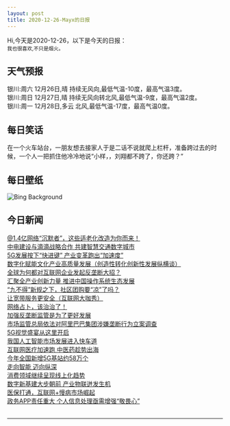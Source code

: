 ```yaml
---
layout: post
title: 2020-12-26-Mayx的日报
---
```


Hi,今天是2020-12-26，以下是今天的日报：<br><small>
我也很喜欢,不只是烟火。</small><!--more-->
## 天气预报
银川:周六 12月26日,晴 持续无风向,最低气温-10度，最高气温3度。<br>银川:周日 12月27日,晴 持续无风向转北风,最低气温-9度，最高气温2度。<br>银川:周一 12月28日,多云 北风,最低气温-17度，最高气温0度。
## 每日笑话
在一个火车站台，一朋友想去接家人于是二话不说就爬上栏杆，准备跨过去的时候，一个人一把抓住他冷冷地说“小样，，刘翔都不跨了，你还跨？”
## 每日壁纸
![Bing Background](https://cn.bing.com/th?id=OHR.SleighMailbox_EN-US0378551322_1920x1080.jpg&rf=LaDigue_1920x1080.jpg&pid=hp "Santa's giant sleigh and mailbox, Ilulissat, Greenland (© Walter Bibikow/Jon Arnold Images Ltd/Alamy)")
## 今日新闻

[@1.4亿网络“沉默者”，这些适老化改造为你而来！](http://it.people.com.cn/n1/2020/1225/c1009-31979435.html)   
[中电建设与滴滴战略合作 共建智慧交通数字城市](http://it.people.com.cn/n1/2020/1225/c1009-31979429.html)   
[5G发展按下“快进键” 产业变革跑出“加速度”](http://it.people.com.cn/n1/2020/1224/c1009-31978013.html)   
[数字化赋能文化产业高质量发展（创造性转化创新性发展纵横谈）](http://it.people.com.cn/n1/2020/1225/c1009-31978742.html)   
[全球为何都对互联网企业发起反垄断大招？](http://it.people.com.cn/n1/2020/1225/c1009-31978885.html)   
[汇聚全产业创新力量 推进中国操作系统生态发展](http://it.people.com.cn/n1/2020/1225/c1009-31978741.html)   
[“九不得”新规之下，社区团购要“凉”了吗？](http://it.people.com.cn/n1/2020/1225/c1009-31978889.html)   
[让宽带服务更安全（互联网大咖秀）](http://it.people.com.cn/n1/2020/1225/c1009-31978763.html)   
[网络占卜，该治治了！](http://it.people.com.cn/n1/2020/1225/c1009-31978762.html)   
[加强反垄断监管是为了更好发展](http://it.people.com.cn/n1/2020/1225/c1009-31978753.html)   
[市场监管总局依法对阿里巴巴集团涉嫌垄断行为立案调查](http://it.people.com.cn/n1/2020/1225/c1009-31978752.html)   
[5G视觉盛宴从这里开启](http://it.people.com.cn/n1/2020/1225/c1009-31978463.html)   
[我国人工智能市场发展进入快车道](http://it.people.com.cn/n1/2020/1225/c1009-31978478.html)   
[互联网医疗加速跑 中医药趁势出海](http://it.people.com.cn/n1/2020/1225/c1009-31978589.html)   
[今年全国新增5G基站约58万个](http://it.people.com.cn/n1/2020/1225/c1009-31978476.html)   
[走向智能 迈向纵深](http://it.people.com.cn/n1/2020/1225/c1009-31978471.html)   
[消费领域继续呈现线上化趋势](http://it.people.com.cn/n1/2020/1225/c1009-31978590.html)   
[数字新基建大步朝前 产业物联迸发生机](http://it.people.com.cn/n1/2020/1225/c1009-31978642.html)   
[医保打通，互联网+慢病市场崛起](http://it.people.com.cn/n1/2020/1225/c1009-31978613.html)   
[政务APP责任重大 个人信息处理亟需增强“敬畏心”](http://it.people.com.cn/n1/2020/1224/c1009-31977346.html)   
<br />

***

<small></small>
